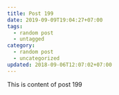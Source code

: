```yaml
---
title: Post 199
date: 2019-09-09T19:04:27+07:00
tags:
  - random post
  - untagged
category:
  - random post
  - uncategorized
updated: 2018-09-06T12:07:02+07:00
---
```

This is content of post 199